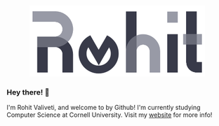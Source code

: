 
<p align="center">
  <img src="./rohit.png" width=400>
</p>

### Hey there! 👋

I'm Rohit Valiveti, and welcome to by Github! I'm currently studying Computer Science at Cornell University. Visit my [website](https://rohitvaliveti.github.io) for more info!

